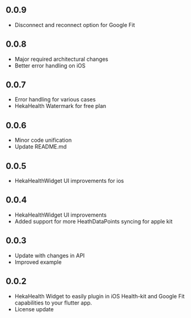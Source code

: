 ## 0.0.9

- Disconnect and reconnect option for Google Fit

## 0.0.8

- Major required architectural changes
- Better error handling on iOS

## 0.0.7

- Error handling for various cases
- HekaHealth Watermark for free plan

## 0.0.6

-   Minor code unification
-   Update README.md

## 0.0.5

-   HekaHealthWidget UI improvements for ios

## 0.0.4

-   HekaHealthWidget UI improvements
-   Added support for more HeathDataPoints syncing for apple kit

## 0.0.3

-   Update with changes in API
-   Improved example

## 0.0.2

-   HekaHealth Widget to easily plugin in iOS Health-kit and Google Fit capabilities to your flutter app.
-   License update
